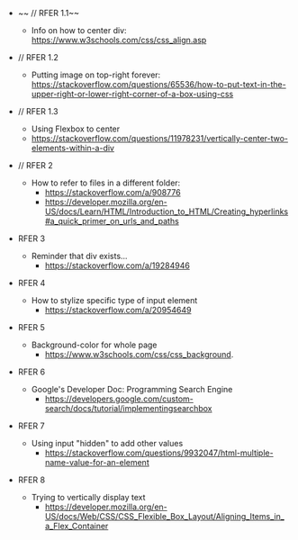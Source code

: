 
- ~~ // RFER 1.1~~
    - Info on how to center div: https://www.w3schools.com/css/css_align.asp
- // RFER 1.2
    - Putting image on top-right forever: https://stackoverflow.com/questions/65536/how-to-put-text-in-the-upper-right-or-lower-right-corner-of-a-box-using-css
- // RFER 1.3
    - Using Flexbox to center 
    - https://stackoverflow.com/questions/11978231/vertically-center-two-elements-within-a-div
- // RFER 2
    - How to refer to files in a different folder:
        - https://stackoverflow.com/a/908776
        - https://developer.mozilla.org/en-US/docs/Learn/HTML/Introduction_to_HTML/Creating_hyperlinks#a_quick_primer_on_urls_and_paths
- RFER 3
    - Reminder that div exists...
        - https://stackoverflow.com/a/19284946

- RFER 4
    - How to stylize specific type of input element
        - https://stackoverflow.com/a/20954649

- RFER 5
    - Background-color for whole page
        - https://www.w3schools.com/css/css_background.
- RFER 6
    - Google's Developer Doc: Programming Search Engine
        - https://developers.google.com/custom-search/docs/tutorial/implementingsearchbox

- RFER 7
    - Using input "hidden" to add other values
        - https://stackoverflow.com/questions/9932047/html-multiple-name-value-for-an-element

- RFER 8
    - Trying to vertically display text
        - https://developer.mozilla.org/en-US/docs/Web/CSS/CSS_Flexible_Box_Layout/Aligning_Items_in_a_Flex_Container